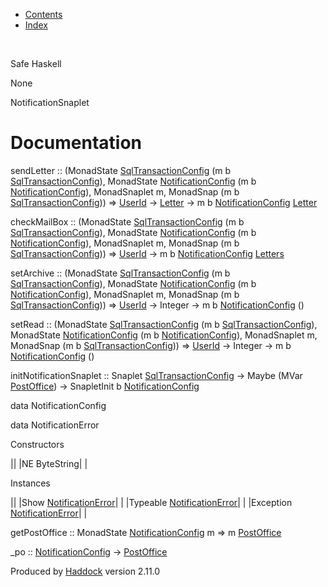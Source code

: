 -   [Contents](index.html)
-   [Index](doc-index.html)

 

Safe Haskell

None

NotificationSnaplet

Documentation
=============

sendLetter :: (MonadState [SqlTransactionConfig](SqlTransactionSnaplet.html#t:SqlTransactionConfig) (m b [SqlTransactionConfig](SqlTransactionSnaplet.html#t:SqlTransactionConfig)), MonadState [NotificationConfig](NotificationSnaplet.html#t:NotificationConfig) (m b [NotificationConfig](NotificationSnaplet.html#t:NotificationConfig)), MonadSnaplet m, MonadSnap (m b [SqlTransactionConfig](SqlTransactionSnaplet.html#t:SqlTransactionConfig))) =\> [UserId](Data-Notifications.html#t:UserId) -\> [Letter](Data-Notifications.html#t:Letter) -\> m b [NotificationConfig](NotificationSnaplet.html#t:NotificationConfig) [Letter](Data-Notifications.html#t:Letter)

checkMailBox :: (MonadState [SqlTransactionConfig](SqlTransactionSnaplet.html#t:SqlTransactionConfig) (m b [SqlTransactionConfig](SqlTransactionSnaplet.html#t:SqlTransactionConfig)), MonadState [NotificationConfig](NotificationSnaplet.html#t:NotificationConfig) (m b [NotificationConfig](NotificationSnaplet.html#t:NotificationConfig)), MonadSnaplet m, MonadSnap (m b [SqlTransactionConfig](SqlTransactionSnaplet.html#t:SqlTransactionConfig))) =\> [UserId](Data-Notifications.html#t:UserId) -\> m b [NotificationConfig](NotificationSnaplet.html#t:NotificationConfig) [Letters](Data-Notifications.html#t:Letters)

setArchive :: (MonadState [SqlTransactionConfig](SqlTransactionSnaplet.html#t:SqlTransactionConfig) (m b [SqlTransactionConfig](SqlTransactionSnaplet.html#t:SqlTransactionConfig)), MonadState [NotificationConfig](NotificationSnaplet.html#t:NotificationConfig) (m b [NotificationConfig](NotificationSnaplet.html#t:NotificationConfig)), MonadSnaplet m, MonadSnap (m b [SqlTransactionConfig](SqlTransactionSnaplet.html#t:SqlTransactionConfig))) =\> [UserId](Data-Notifications.html#t:UserId) -\> Integer -\> m b [NotificationConfig](NotificationSnaplet.html#t:NotificationConfig) ()

setRead :: (MonadState [SqlTransactionConfig](SqlTransactionSnaplet.html#t:SqlTransactionConfig) (m b [SqlTransactionConfig](SqlTransactionSnaplet.html#t:SqlTransactionConfig)), MonadState [NotificationConfig](NotificationSnaplet.html#t:NotificationConfig) (m b [NotificationConfig](NotificationSnaplet.html#t:NotificationConfig)), MonadSnaplet m, MonadSnap (m b [SqlTransactionConfig](SqlTransactionSnaplet.html#t:SqlTransactionConfig))) =\> [UserId](Data-Notifications.html#t:UserId) -\> Integer -\> m b [NotificationConfig](NotificationSnaplet.html#t:NotificationConfig) ()

initNotificationSnaplet :: Snaplet [SqlTransactionConfig](SqlTransactionSnaplet.html#t:SqlTransactionConfig) -\> Maybe (MVar [PostOffice](Data-Notifications.html#t:PostOffice)) -\> SnapletInit b [NotificationConfig](NotificationSnaplet.html#t:NotificationConfig)

data NotificationConfig

data NotificationError

Constructors

||
|NE ByteString| |

Instances

||
|Show [NotificationError](NotificationSnaplet.html#t:NotificationError)| |
|Typeable [NotificationError](NotificationSnaplet.html#t:NotificationError)| |
|Exception [NotificationError](NotificationSnaplet.html#t:NotificationError)| |

getPostOffice :: MonadState [NotificationConfig](NotificationSnaplet.html#t:NotificationConfig) m =\> m [PostOffice](Data-Notifications.html#t:PostOffice)

\_po :: [NotificationConfig](NotificationSnaplet.html#t:NotificationConfig) -\> [PostOffice](Data-Notifications.html#t:PostOffice)

Produced by [Haddock](http://www.haskell.org/haddock/) version 2.11.0

